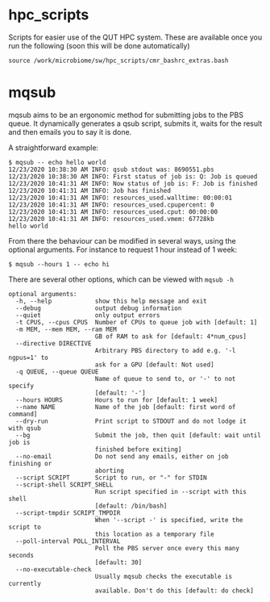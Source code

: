 # hpc_scripts
Scripts for easier use of the QUT HPC system. These are available once you run the following (soon this will be done automatically)
```
source /work/microbiome/sw/hpc_scripts/cmr_bashrc_extras.bash
```

# mqsub
mqsub aims to be an ergonomic method for submitting jobs to the PBS queue. It dynamically generates a qsub script, submits it, 
waits for the result and then emails you to say it is done.

A straightforward example:

```
$ mqsub -- echo hello world
12/23/2020 10:38:30 AM INFO: qsub stdout was: 8690551.pbs
12/23/2020 10:38:30 AM INFO: First status of job is: Q: Job is queued
12/23/2020 10:41:31 AM INFO: Now status of job is: F: Job is finished
12/23/2020 10:41:31 AM INFO: Job has finished
12/23/2020 10:41:31 AM INFO: resources_used.walltime: 00:00:01
12/23/2020 10:41:31 AM INFO: resources_used.cpupercent: 0
12/23/2020 10:41:31 AM INFO: resources_used.cput: 00:00:00
12/23/2020 10:41:31 AM INFO: resources_used.vmem: 67728kb
hello world
```

From there the behaviour can be modified in several ways, using the optional arguments. For instance to request 1 hour instead of 1 week:

```
$ mqsub --hours 1 -- echo hi
```

There are several other options, which can be viewed with `mqsub -h`
```
optional arguments:
  -h, --help            show this help message and exit
  --debug               output debug information
  --quiet               only output errors
  -t CPUS, --cpus CPUS  Number of CPUs to queue job with [default: 1]
  -m MEM, --mem MEM, --ram MEM
                        GB of RAM to ask for [default: 4*num_cpus]
  --directive DIRECTIVE
                        Arbitrary PBS directory to add e.g. '-l ngpus=1' to
                        ask for a GPU [default: Not used]
  -q QUEUE, --queue QUEUE
                        Name of queue to send to, or '-' to not specify
                        [default: '-']
  --hours HOURS         Hours to run for [default: 1 week]
  --name NAME           Name of the job [default: first word of command]
  --dry-run             Print script to STDOUT and do not lodge it with qsub
  --bg                  Submit the job, then quit [default: wait until job is
                        finished before exiting]
  --no-email            Do not send any emails, either on job finishing or
                        aborting
  --script SCRIPT       Script to run, or "-" for STDIN
  --script-shell SCRIPT_SHELL
                        Run script specified in --script with this shell
                        [default: /bin/bash]
  --script-tmpdir SCRIPT_TMPDIR
                        When '--script -' is specified, write the script to
                        this location as a temporary file
  --poll-interval POLL_INTERVAL
                        Poll the PBS server once every this many seconds
                        [default: 30]
  --no-executable-check
                        Usually mqsub checks the executable is currently
                        available. Don't do this [default: do check]
```
